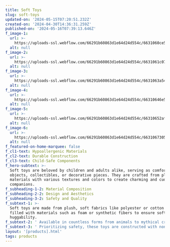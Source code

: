 ```yaml
---
title: Soft Toys
slug: soft-toys
updated-on: '2024-05-15T07:20:51.232Z'
created-on: '2024-04-30T14:36:31.259Z'
published-on: '2024-05-16T07:39:13.646Z'
f_image-1:
  url: >-
    https://uploads-ssl.webflow.com/66291b60863d1e64d24d554c/6631060ce59af28c45bd55eb_pexels-kovyrina-12211.jpg
  alt: null
f_image-2:
  url: >-
    https://uploads-ssl.webflow.com/66291b60863d1e64d24d554c/6631061c07add6adf3dd523b_pexels-demro-5743449.jpg
  alt: null
f_image-3:
  url: >-
    https://uploads-ssl.webflow.com/66291b60863d1e64d24d554c/6631063a547d803086b233cc_pexels-ian-panelo-5786755.jpg
  alt: null
f_image-4:
  url: >-
    https://uploads-ssl.webflow.com/66291b60863d1e64d24d554c/66310646e59af28c45bd7b08_pexels-laarkstudio-10003878.jpg
  alt: null
f_image-5:
  url: >-
    https://uploads-ssl.webflow.com/66291b60863d1e64d24d554c/66310652af15b855b874d6a7_pexels-laarkstudio-10003868.jpg
  alt: null
f_image-6:
  url: >-
    https://uploads-ssl.webflow.com/66291b60863d1e64d24d554c/6631067305ed4b46523194b1_pexels-glimz-nsu-22006-101995.jpg
  alt: null
f_featured-on-home-marquee: false
f_cl1-text: Hypoallergenic Materials
f_cl2-text: Durable Construction
f_cl3-text: Child-Safe Components
f_hero-subtext: >-
  Soft toys are beloved by children and adults alike, serving as comfort
  objects, collectibles, or decorative pieces. They are crafted from plush
  materials with various textures and colors to create charming and cuddly
  companions.
f_subheading-1-2: Material Composition
f_subheading-2-2: Design and Aesthetics
f_subheading-3-2: Safety and Quality
f_subtext-1: >-
  Soft toys are made from plush, soft fabrics like polyester or cotton blends,
  filled with materials such as foam or synthetic fibers to ensure softness and
  huggability.
f_subtext-2: ' Available in countless forms from animals to mythical creatures, soft toys can have realistic or whimsical designs, with an array of colors and sizes to cater to different tastes and age groups.'
f_subtext-3: ' Prioritizing safety, these toys are constructed with non-toxic materials and secure stitching to withstand frequent use and meet safety regulations for children''s toys.'
layout: '[products].html'
tags: products
---
```



